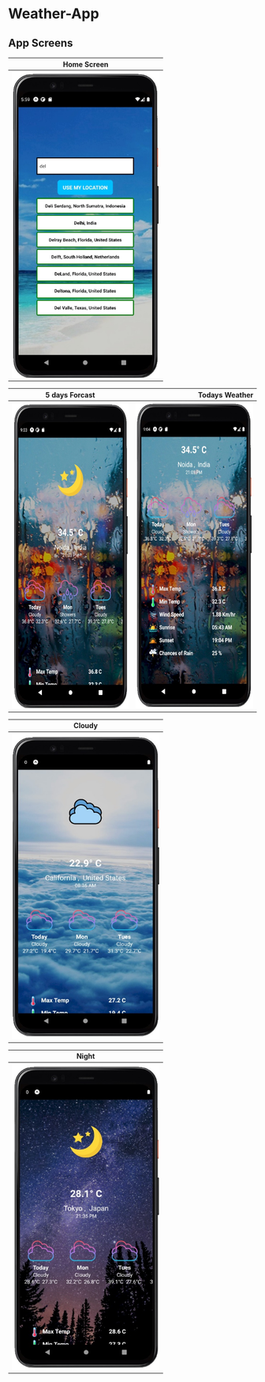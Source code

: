 # Weather-App


App Screens
-------
| Home Screen   |
| ------------- |
| <img src ="screen1.jpg" height = "620" width = "300">     |

| 5 days Forcast      | Todays Weather      | 
| ------------- | -----:|
| <img src ="screen4.jpg" height = "620" width = "300">      | <img src ="screen5.jpg" height = "620" width = "300"> |

| Cloudy   |
| ------------- |
| <img src ="screen3.jpg" height = "620" width = "300">     |

| Night   |
| ------------- |
| <img src ="screen2.jpg" height = "620" width = "300">     |
